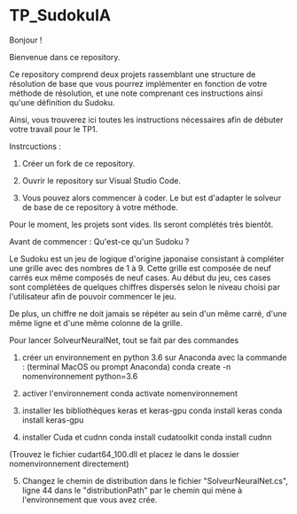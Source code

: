 # TP_SudokuIA

Bonjour !

Bienvenue dans ce repository.

Ce repository comprend deux projets rassemblant une structure de résolution de base que vous pourrez implémenter 
en fonction de votre méthode de résolution, et une note comprenant ces instructions ainsi qu'une définition du Sudoku.

Ainsi, vous trouverez ici toutes les instructions nécessaires afin de débuter votre travail pour le TP1.

Instrcuctions :

1) Créer un fork de ce repository.

2) Ouvrir le repository sur Visual Studio Code.

3) Vous pouvez alors commencer à coder. Le but est d'adapter le solveur de base de ce repository à votre méthode.



Pour le moment, les projets sont vides. Ils seront complétés très bientôt.





Avant de commencer : Qu'est-ce qu'un Sudoku ?

Le Sudoku est un jeu de logique d'origine japonaise consistant à compléter une grille avec des nombres de 1 à 9.
Cette grille est composée de neuf carrés eux même composés de neuf cases.
Au début du jeu, ces cases sont complétées de quelques chiffres dispersés selon le niveau choisi par l'utilisateur
afin de pouvoir commencer le jeu.

De plus, un chiffre ne doit jamais se répéter au sein d'un même carré, d'une même ligne et d'une même colonne de la grille.

Pour lancer SolveurNeuralNet, tout se fait par des commandes
1) créer un environnement en python 3.6 sur Anaconda avec la commande : (terminal MacOS ou prompt Anaconda) 
conda create -n nomenvironnement python=3.6

2) activer l'environnement
conda activate nomenvironnement

3) installer les bibliothèques keras et keras-gpu
conda install keras
conda install keras-gpu

4) installer Cuda et cudnn
conda install cudatoolkit
conda install cudnn

(Trouvez le fichier cudart64_100.dll et placez le dans le dossier nomenvironnement directement)

5) Changez le chemin de distribution dans le fichier "SolveurNeuralNet.cs", ligne 44 dans le "distributionPath" par le chemin qui mène à l'environnement que vous avez crée.


